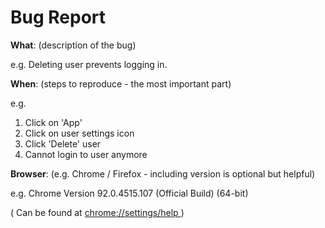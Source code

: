 # Bug Report

**What**: (description of the bug)

e.g. Deleting user prevents logging in.

**When**: (steps to reproduce - the most important part)

e.g.

1. Click on 'App'
2. Click on user settings icon
3. Click 'Delete' user
4. Cannot login to user anymore

**Browser**: (e.g. Chrome / Firefox - including version is optional but helpful)

e.g. Chrome Version 92.0.4515.107 (Official Build) (64-bit)

( Can be found at [chrome://settings/help
](chrome://settings/help) )
